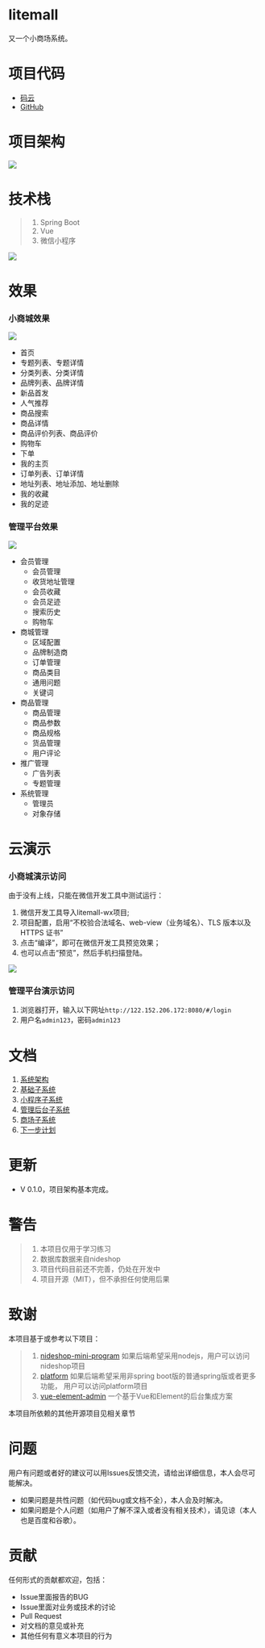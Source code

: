 litemall
=====

又一个小商场系统。

项目代码
====

* [码云](https://gitee.com/linlinjava/litemall)
* [GitHub](https://github.com/linlinjava/litemall)

项目架构
====
![](./doc/pic/1.png)    

技术栈
===

> 1. Spring Boot
> 2. Vue
> 3. 微信小程序

![](doc/pic/2.png)    

效果
==

### 小商城效果

![](doc/pic/3.png)    

* 首页
* 专题列表、专题详情
* 分类列表、分类详情
* 品牌列表、品牌详情
* 新品首发
* 人气推荐
* 商品搜索
* 商品详情
* 商品评价列表、商品评价
* 购物车
* 下单
* 我的主页
* 订单列表、订单详情
* 地址列表、地址添加、地址删除
* 我的收藏
* 我的足迹


### 管理平台效果

![](doc/pic/4.png)    

* 会员管理
  * 会员管理
  * 收货地址管理
  * 会员收藏
  * 会员足迹
  * 搜索历史
  * 购物车
* 商城管理
  * 区域配置
  * 品牌制造商
  * 订单管理
  * 商品类目
  * 通用问题
  * 关键词
* 商品管理
  * 商品管理
  * 商品参数
  * 商品规格
  * 货品管理
  * 用户评论
* 推广管理
  * 广告列表
  * 专题管理
* 系统管理
  * 管理员
  * 对象存储

云演示
==

### 小商城演示访问

由于没有上线，只能在微信开发工具中测试运行：

1. 微信开发工具导入litemall-wx项目;
2. 项目配置，启用“不校验合法域名、web-view（业务域名）、TLS 版本以及 HTTPS 证书”
3. 点击“编译”，即可在微信开发工具预览效果；
4. 也可以点击“预览”，然后手机扫描登陆。

![](doc/pic/5.gif)    

### 管理平台演示访问

1. 浏览器打开，输入以下网址`http://122.152.206.172:8080/#/login`
2. 用户名`admin123`，密码`admin123`

文档
==

1. [系统架构](doc/1.md)
2. [基础子系统](doc/2.md)
3. [小程序子系统](doc/3.md)
4. [管理后台子系统](doc/4.md)
5. [商场子系统](doc/5.md)
6. [下一步计划](doc/6.md)

更新
==

* V 0.1.0，项目架构基本完成。
  
警告
==

> 1. 本项目仅用于学习练习
> 2. 数据库数据来自nideshop
> 3. 项目代码目前还不完善，仍处在开发中
> 4. 项目开源（MIT），但不承担任何使用后果


致谢
==

本项目基于或参考以下项目：
> 1. [nideshop-mini-program](https://github.com/tumobi/nideshop-mini-program)
> 如果后端希望采用nodejs，用户可以访问nideshop项目
> 2. [platform](https://gitee.com/fuyang_lipengjun/platform)
> 如果后端希望采用非spring boot版的普通spring版或者更多功能，
> 用户可以访问platform项目
> 3. [vue-element-admin](https://github.com/PanJiaChen/vue-element-admin)
> 一个基于Vue和Element的后台集成方案

本项目所依赖的其他开源项目见相关章节

问题
==

用户有问题或者好的建议可以用Issues反馈交流，请给出详细信息，本人会尽可能解决。
 * 如果问题是共性问题（如代码bug或文档不全），本人会及时解决。
 * 如果问题是个人问题（如用户了解不深入或者没有相关技术），请见谅（本人也是百度和谷歌）。
 
贡献
==

任何形式的贡献都欢迎，包括：

* Issue里面报告的BUG
* Issue里面对业务或技术的讨论
* Pull Request
* 对文档的意见或补充
* 其他任何有意义本项目的行为